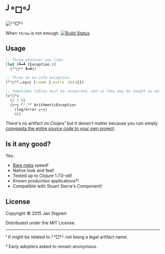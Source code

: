 # ╯°□°╯

![╯°□°╯](https://i.imgur.com/7uxZtq7.jpg)

When `throw` is not enough.
[![Build Status](https://travis-ci.org/jstepien/flip.svg)][travis]

[travis]: https://travis-ci.org/jstepien/flip

## Usage

```clojure
;; Throw whatever you like.
(let [┻━┻ (Exception.)]
  (╯°□°╯ ┻━┻))

;; Throw an ex-info exception.
(╯°□°╯︵oɟuᴉ {:some {:extra :data}})

;; Sometimes tables must be respected, and so they may be caught as well
(v°□°v
  (/ 1 0)
  (┬─┬ ╯°_°╯ ArithmeticException
    (log/error ┬─┬)
    0))

```

There's no artifact on Clojars¹ but it doesn't matter because you can simply
[copypasta the entire source code to your own project][src].

[src]: https://github.com/jstepien/flip/blob/master/src/%E2%95%AF%C2%B0%E2%96%A1%C2%B0%E2%95%AF.clj

## Is it any good?

Yes.

  - [Bare meta][meta] speed!
  - Native look and feel!
  - Tested up to Clojure 1.7.0-α6!
  - Known production applications²!
  - Compatible with Stuart Sierra's Component!

[meta]: https://twitter.com/thejayfields/status/572837627927371777

## License

Copyright © 2015 Jan Stępień

Distributed under the MIT License.

---

¹ It might be related to ╯°□°╯ not being a legal artifact name.

² Early adopters asked to remain anonymous.
